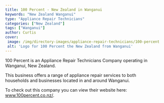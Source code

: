 ```yaml
---
title: 100 Percent - New Zealand in Wanganui
keywords: "New Zealand Wanganui"
type: "Appliance Repair Technicians"
categories: ["New Zealand"]
tags: ["Wanganui"]
author: Curtis
cover: 
 image: /img/directory-images/appliance-repair-technicians/100-percent.webp
 alt: 'Logo for 100 Percent the New Zealand from Wanganui'
---
```


100 Percent is an Appliance Repair Technicians Company operating in Wanganui, New Zealand.

This business offers a range of appliance repair services to both households and businesses located in and around Wanganui.



To check out this company you can view their website here: www.100percent.co.nz/.
